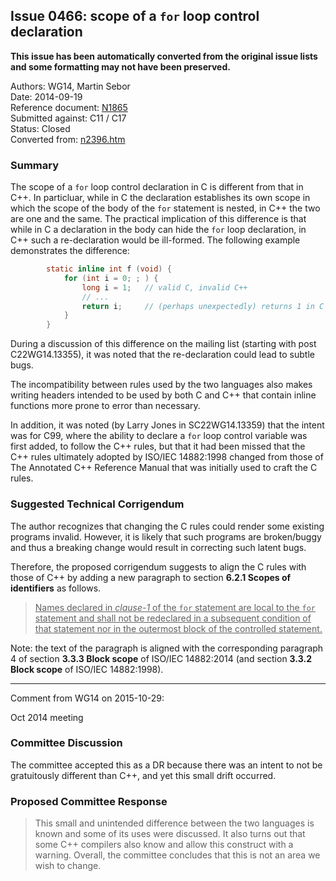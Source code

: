 ## Issue 0466: scope of a `for` loop control declaration

**This issue has been automatically converted from the original issue lists and some formatting may not have been preserved.**

Authors: WG14, Martin Sebor  
Date: 2014-09-19  
Reference document: [N1865](https://www.open-std.org/jtc1/sc22/wg14/www/docs/n1865.htm)  
Submitted against: C11 / C17  
Status: Closed  
Converted from: [n2396.htm](https://www.open-std.org/jtc1/sc22/wg14/www/docs/n2396.htm)

### Summary

The scope of a `for` loop control declaration in C is different from that in
C\+\+. In particluar, while in C the declaration establishes its own scope in
which the scope of the body of the `for` statement is nested, in C\+\+ the two
are one and the same. The practical implication of this difference is that while
in C a declaration in the body can hide the `for` loop declaration, in C\+\+
such a re-declaration would be ill-formed. The following example demonstrates
the difference:

```c
        static inline int f (void) {
            for (int i = 0; ; ) {
                long i = 1;   // valid C, invalid C++
                // ...
                return i;     // (perhaps unexpectedly) returns 1 in C
            }
        }
```

During a discussion of this difference on the mailing list (starting with post
C22WG14.13355), it was noted that the re-declaration could lead to subtle bugs.

The incompatibility between rules used by the two languages also makes writing
headers intended to be used by both C and C\+\+ that contain inline functions
more prone to error than necessary.

In addition, it was noted (by Larry Jones in SC22WG14.13359) that the intent was
for C99, where the ability to declare a `for` loop control variable was first
added, to follow the C\+\+ rules, but that it had been missed that the C\+\+
rules ultimately adopted by ISO/IEC 14882:1998 changed from those of The
Annotated C\+\+ Reference Manual that was initially used to craft the C rules.

### Suggested Technical Corrigendum

The author recognizes that changing the C rules could render some existing
programs invalid. However, it is likely that such programs are broken/buggy and
thus a breaking change would result in correcting such latent bugs.

Therefore, the proposed corrigendum suggests to align the C rules with those of
C\+\+ by adding a new paragraph to section **6.2.1 Scopes of identifiers** as
follows.

> <u>Names declared in *clause-1* of the `for` statement are local to the `for`
> statement and shall not be redeclared in a subsequent condition of that
> statement nor in the outermost block of the controlled statement.</u>

Note: the text of the paragraph is aligned with the corresponding paragraph 4 of
section **3.3.3 Block scope** of ISO/IEC 14882:2014 (and section **3.3.2 Block
scope** of ISO/IEC 14882:1998).

---

Comment from WG14 on 2015-10-29:

Oct 2014 meeting

### Committee Discussion

The committee accepted this as a DR because there was an intent to not be
gratuitously different than C\+\+, and yet this small drift occurred.

### Proposed Committee Response

> This small and unintended difference between the two languages is known and some
> of its uses were discussed. It also turns out that some C\+\+ compilers also
> know and allow this construct with a warning. Overall, the committee concludes
> that this is not an area we wish to change.
